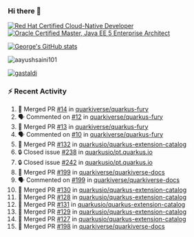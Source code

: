 ### Hi there 👋

<!--START_SECTION:badges-->
[![Red Hat Certified Cloud-Native Developer](https://images.credly.com/size/110x110/images/12ef4e4e-3d8d-4caf-9ab1-858c5bcb9619/image.png)](http://www.credly.com/badges/b6402e31-0894-48e6-b488-e2e551dcc809 "Red Hat Certified Cloud-Native Developer")
[![Oracle Certified Master, Java EE 5 Enterprise Architect](https://images.credly.com/size/110x110/images/1fa3549c-674c-4779-b3d6-d7d64eac2c23/Oracle-Certification-badge_OC-Master.png)](http://www.credly.com/badges/2565574e-b81d-410e-ab7d-24666ddcbe00 "Oracle Certified Master, Java EE 5 Enterprise Architect")
<!--END_SECTION:badges-->

[![George's GitHub stats](https://github-readme-stats.vercel.app/api?username=gastaldi&show=reviews,prs_merged&hide=contribs,prs&theme=transparent&show_icons=true)](https://github.com/anuraghazra/github-readme-stats)

<p align="left"> <img src="https://komarev.com/ghpvc/?username=gastaldi&label=Profile%20views&color=0e75b6&style=for-the-badge" alt="aayushsaini101" /> </p>

<p align="left"> <a href="https://github.com/ryo-ma/github-profile-trophy"><img src="https://github-profile-trophy.vercel.app/?username=gastaldi" alt="gastaldi" /></a> </p>

### :zap: Recent Activity

<!--START_SECTION:activity-->
1. 🎉 Merged PR [#14](https://github.com/quarkiverse/quarkus-fury/pull/14) in [quarkiverse/quarkus-fury](https://github.com/quarkiverse/quarkus-fury)
2. 🗣 Commented on [#12](https://github.com/quarkiverse/quarkus-fury/pull/12#issuecomment-2453464051) in [quarkiverse/quarkus-fury](https://github.com/quarkiverse/quarkus-fury)
3. 🎉 Merged PR [#13](https://github.com/quarkiverse/quarkus-fury/pull/13) in [quarkiverse/quarkus-fury](https://github.com/quarkiverse/quarkus-fury)
4. 🗣 Commented on [#10](https://github.com/quarkiverse/quarkus-fury/pull/10#issuecomment-2453463760) in [quarkiverse/quarkus-fury](https://github.com/quarkiverse/quarkus-fury)
5. 🎉 Merged PR [#132](https://github.com/quarkusio/quarkus-extension-catalog/pull/132) in [quarkusio/quarkus-extension-catalog](https://github.com/quarkusio/quarkus-extension-catalog)
6. 🔒 Closed issue [#238](https://github.com/quarkusio/pt.quarkus.io/issues/238) in [quarkusio/pt.quarkus.io](https://github.com/quarkusio/pt.quarkus.io)
7. 🔒 Closed issue [#242](https://github.com/quarkusio/pt.quarkus.io/issues/242) in [quarkusio/pt.quarkus.io](https://github.com/quarkusio/pt.quarkus.io)
8. 🎉 Merged PR [#199](https://github.com/quarkiverse/quarkiverse-docs/pull/199) in [quarkiverse/quarkiverse-docs](https://github.com/quarkiverse/quarkiverse-docs)
9. 🗣 Commented on [#199](https://github.com/quarkiverse/quarkiverse-docs/pull/199#issuecomment-2452937317) in [quarkiverse/quarkiverse-docs](https://github.com/quarkiverse/quarkiverse-docs)
10. 🎉 Merged PR [#130](https://github.com/quarkusio/quarkus-extension-catalog/pull/130) in [quarkusio/quarkus-extension-catalog](https://github.com/quarkusio/quarkus-extension-catalog)
11. 🎉 Merged PR [#128](https://github.com/quarkusio/quarkus-extension-catalog/pull/128) in [quarkusio/quarkus-extension-catalog](https://github.com/quarkusio/quarkus-extension-catalog)
12. 🎉 Merged PR [#131](https://github.com/quarkusio/quarkus-extension-catalog/pull/131) in [quarkusio/quarkus-extension-catalog](https://github.com/quarkusio/quarkus-extension-catalog)
13. 🎉 Merged PR [#129](https://github.com/quarkusio/quarkus-extension-catalog/pull/129) in [quarkusio/quarkus-extension-catalog](https://github.com/quarkusio/quarkus-extension-catalog)
14. 🎉 Merged PR [#127](https://github.com/quarkusio/quarkus-extension-catalog/pull/127) in [quarkusio/quarkus-extension-catalog](https://github.com/quarkusio/quarkus-extension-catalog)
15. 🎉 Merged PR [#198](https://github.com/quarkiverse/quarkiverse-docs/pull/198) in [quarkiverse/quarkiverse-docs](https://github.com/quarkiverse/quarkiverse-docs)
<!--END_SECTION:activity-->
